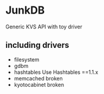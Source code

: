 JunkDB
======

Generic KVS API with toy driver

## including drivers

- filesystem
- gdbm
- hashtables  Use Hashtables ==1.1.x
- memcached broken
- kyotocabinet broken


